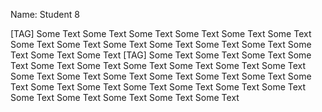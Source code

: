 Name: Student 8

[TAG]
Some Text Some Text Some Text Some Text Some Text Some Text Some Text Some Text Some Text Some Text Some Text Some Text Some Text Some Text Some Text 
[TAG]
Some Text Some Text Some Text Some Text Some Text Some Text Some Text Some Text Some Text Some Text Some Text Some Text Some Text Some Text Some Text Some Text Some Text Some Text Some Text Some Text Some Text Some Text Some Text Some Text Some Text Some Text Some Text Some Text 